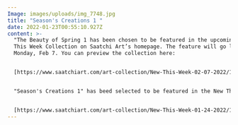 ```yaml
---
Image: images/uploads/img_7748.jpg
title: "Season's Creations 1 "
date: 2022-01-23T00:55:10.927Z
content: >-
  "The Beauty of Spring 1 has been chosen to be featured in the upcoming New
  This Week Collection on Saatchi Art’s homepage. The feature will go live on
  Monday, Feb 7. You can preview the collection here: 


  [https://www.saatchiart.com/​art-collection/New-This-Week-​02-07-2022/153961/651611/view](https://www.saatchiart.com/art-collection/New-This-Week-02-07-2022/153961/651611/view)


  "Season's Creations 1" has beed selected to be featured in the New This Week collection. the feature go live on Monday, Jan 22nd.


  [https://www.saatchiart.com/​art-collection/New-This-Week-​01-24-2022/153961/645879/view](https://www.saatchiart.com/art-collection/New-This-Week-01-24-2022/153961/645879/view)
---
```

